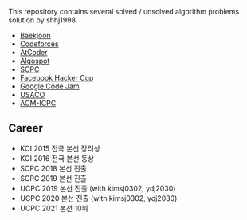 This repository contains several solved / unsolved algorithm problems solution by shhj1998.

- [Baekjoon](https://www.acmicpc.net/)
- [Codeforces](https://codeforces.com/)
- [AtCoder](https://atcoder.jp/)
- [Algospot](https://algospot.com/)
- [SCPC](https://www.codeground.org/main.do)
- [Facebook Hacker Cup](https://www.facebook.com/hackercup/contest)
- [Google Code Jam](https://codingcompetitions.withgoogle.com/codejam)
- [USACO](http://www.usaco.org/)
- [ACM-ICPC](https://icpc.baylor.edu/)

## Career
- KOI 2015 전국 본선 장려상
- KOI 2016 전국 본선 동상
- SCPC 2018 본선 진출
- SCPC 2019 본선 진출
- UCPC 2019 본선 진출 (with kimsj0302, ydj2030)
- UCPC 2020 본선 진출 (with kimsj0302, ydj2030)
- UCPC 2021 본선 10위
